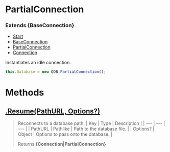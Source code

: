 
# PartialConnection
### Extends **{BaseConnection}**

* [Start](https:/github.com/QSmally/Docgen/blob/master/Documentation/Index.md)
* [BaseConnection](https:/github.com/QSmally/Docgen/blob/master/Documentation/BaseConnection.md)
* [PartialConnection](https:/github.com/QSmally/Docgen/blob/master/Documentation/PartialConnection.md)
* [Connection](https:/github.com/QSmally/Docgen/blob/master/Documentation/Connection.md)

Instantiates an idle connection.
```js
this.Database = new QDB.PartialConnection();
```





# Methods
## [.Resume(PathURL, Options?)](https:/github.com/QSmally/Docgen/blob/master/Documentation/PartialConnection.js#L22)
> Reconnects to a database path.
> | Key | Type | Description |
> | --- | --- | --- |
> | PathURL | Pathlike | Path to the database file. |
> | Options? | Object | Options to pass onto the database. |
>
> Returns **{Connection|PartialConnection}** 